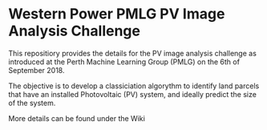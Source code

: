 # Western Power PMLG PV Image Analysis Challenge

This repositiory provides the details for the PV image analysis challenge as introduced at the Perth Machine Learning Group (PMLG) on the 6th of September 2018.

The objective is to develop a classiciation algorythm to identify land parcels that have an installed Photovoltaic (PV) system, and ideally predict the size of the system.

More details can be found under the Wiki
